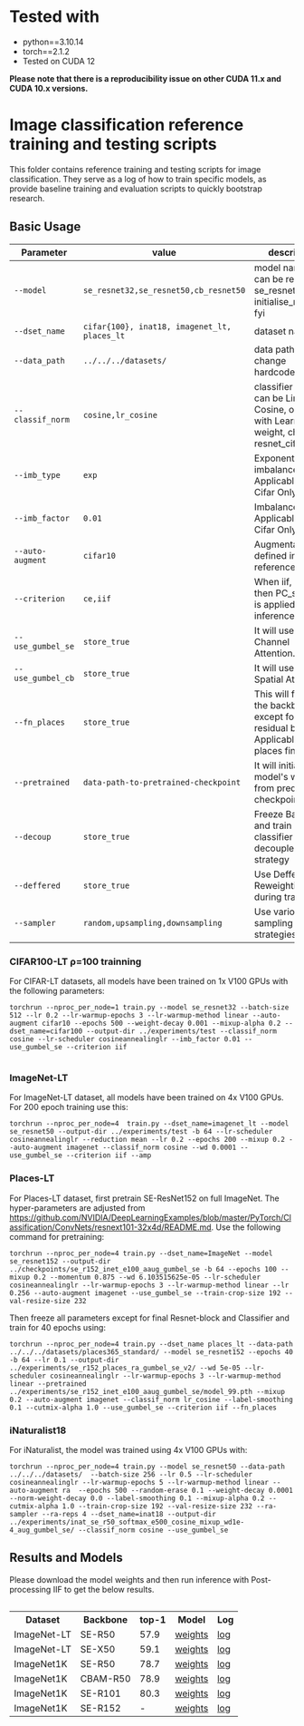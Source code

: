 <h1> Tested with </h1>
<div>
 <ul>
  <li>python==3.10.14</li>
  <li>torch==2.1.2</li>
  <li>Tested on CUDA 12</li>
</ul> 
</div>
<b>Please note that there is a reproducibility issue on other CUDA 11.x and CUDA 10.x versions.</b>

# Image classification reference training and testing scripts 

This folder contains reference training and testing scripts for image classification.
They serve as a log of how to train specific models, as provide baseline
training and evaluation scripts to quickly bootstrap research.

## Basic Usage


| Parameter                | value  | description  |
| ------------------------ | ------ |--------------|
| `--model`                |`se_resnet32,se_resnet50,cb_resnet50`|model name, it can be resnet, se_resnet. Check initialise_model.py fyi |
| `--dset_name`            |`cifar{100}, inat18, imagenet_lt, places_lt`|dataset name |
| `--data_path`            |`../../../datasets/`| data path, please change hardcoded paths |
| `--classif_norm`         |`cosine,lr_cosine`| classifier layr, it can be Linear, Cosine, or Cosine with Learnable weight, check resnet_cifar.py fyi |
| `--imb_type`             | `exp`  | Exponential imbalance. Applicable for Cifar Only |
| `--imb_factor`           | `0.01` | Imbalance Factor. Applicable for Cifar Only |
| `--auto-augment`         | `cifar10`|  Augmentations as defined in pytorch reference scripts|
| `--criterion`            | `ce,iif`| When iif, is used then PC_softmax is applied during inference.|
| `--use_gumbel_se`        | `store_true`|It will use Gumbel Channel Attention.|
| `--use_gumbel_cb`        | `store_true`|It will use Gumbel Spatial Attention.|
| `--fn_places`            | `store_true`|This will freeze the backbone, except for last residual block. Applicable for places finetuning|
| `--pretrained`           |`data-path-to-pretrained-checkpoint`| It will initialise the model's weights from predefined checkpoint|
| `--decoup`               | `store_true`|Freeze Backbone and train only classifier as in decoupled strategy|
| `--deffered`             | `store_true`|Use Deffered Reweighting during training|
| `--sampler`              | `random,upsampling,downsampling`| Use various sampling strategies|

### CIFAR100-LT ρ=100 trainning 
For CIFAR-LT datasets, all models have been trained on 1x V100 GPUs with 
the following parameters:
```
torchrun --nproc_per_node=1 train.py --model se_resnet32 --batch-size 512 --lr 0.2 --lr-warmup-epochs 3 --lr-warmup-method linear --auto-augment cifar10 --epochs 500 --weight-decay 0.001 --mixup-alpha 0.2 --dset_name=cifar100 --output-dir ../experiments/test --classif_norm cosine --lr-scheduler cosineannealinglr --imb_factor 0.01 --use_gumbel_se --criterion iif


```


### ImageNet-LT 
For ImageNet-LT dataset, all models have been trained on 4x V100 GPUs. For 200 epoch training use this:
```
torchrun --nproc_per_node=4  train.py --dset_name=imagenet_lt --model se_resnet50 --output-dir ../experiments/test -b 64 --lr-scheduler cosineannealinglr --reduction mean --lr 0.2 --epochs 200 --mixup 0.2 --auto-augment imagenet --classif_norm cosine --wd 0.0001 --use_gumbel_se --criterion iif --amp
```

### Places-LT
For Places-LT dataset, first pretrain SE-ResNet152 on full ImageNet. The hyper-parameters are adjusted from https://github.com/NVIDIA/DeepLearningExamples/blob/master/PyTorch/Classification/ConvNets/resnext101-32x4d/README.md. 
Use the following command for pretraining:
```
torchrun --nproc_per_node=4 train.py --dset_name=ImageNet --model se_resnet152 --output-dir ../checkpoints/se_r152_inet_e100_aaug_gumbel_se -b 64 --epochs 100 --mixup 0.2 --momentum 0.875 --wd 6.103515625e-05 --lr-scheduler cosineannealinglr --lr-warmup-epochs 3 --lr-warmup-method linear --lr 0.256 --auto-augment imagenet --use_gumbel_se --train-crop-size 192 --val-resize-size 232 
```

Then freeze all parameters except for final Resnet-block and Classifier and train for 40 epochs using:

```
torchrun --nproc_per_node=4 train.py --dset_name places_lt --data-path ../../../datasets/places365_standard/ --model se_resnet152 --epochs 40 -b 64 --lr 0.1 --output-dir ../experiments/se_r152_places_ra_gumbel_se_v2/ --wd 5e-05 --lr-scheduler cosineannealinglr --lr-warmup-epochs 3 --lr-warmup-method linear --pretrained ../experiments/se_r152_inet_e100_aaug_gumbel_se/model_99.pth --mixup 0.2 --auto-augment imagenet --classif_norm lr_cosine --label-smoothing 0.1 --cutmix-alpha 1.0 --use_gumbel_se --criterion iif --fn_places
```

### iNaturalist18
For iNaturalist, the model was trained using 4x V100 GPUs with:

```
torchrun --nproc_per_node=4 train.py --model se_resnet50 --data-path ../../../datasets/  --batch-size 256 --lr 0.5 --lr-scheduler cosineannealinglr --lr-warmup-epochs 5 --lr-warmup-method linear --auto-augment ra  --epochs 500 --random-erase 0.1 --weight-decay 0.0001 --norm-weight-decay 0.0 --label-smoothing 0.1 --mixup-alpha 0.2 --cutmix-alpha 1.0 --train-crop-size 192 --val-resize-size 232 --ra-sampler --ra-reps 4 --dset_name=inat18 --output-dir ../experiments/inat_se_r50_softmax_e500_cosine_mixup_wd1e-4_aug_gumbel_se/ --classif_norm cosine --use_gumbel_se
```


## Results and Models
Please download the model weights and then run inference with Post-processing IIF to get the below results. 
<table style="float: left; margin-right: 10px;">
    <tr>
        <th>Dataset</th>
        <th>Backbone</th>
        <th>top-1</th>
        <th>Model</th>
        <th>Log</th>
    </tr>
    <tr>
        <td>ImageNet-LT</td>
        <td>SE-R50</td>
        <td>57.9</td>
        <td><a href="https://drive.usercontent.google.com/download?id=1xl6yPojp1rCQ-XOaW36SQoCa53Yiz5aK&export=download">weights</a></td>
        <td><a href="https://drive.google.com/file/d/1UNfCrF7cI5DX-VWWRz6TQPBuwbnjybB8/view">log</a></td>
    </tr>
     <tr>
        <td>ImageNet-LT</td>
        <td>SE-X50</td>
        <td>59.1</td>
        <td><a href="https://drive.usercontent.google.com/download?id=1tCy9g1pt-HguKHBDqJldoCAa979kivwk&export=download&authuser=0">weights</a></td>
        <td><a href="https://drive.google.com/file/d/1A_2wvVcLoYsu9ecBOlI4_yZSE3B6pIPg/view">log</a></td>
    </tr>
    <tr>
        <td>ImageNet1K</td>
        <td>SE-R50</td>
        <td>78.7</td>
        <td><a href="https://drive.usercontent.google.com/download?id=1MwMpCXKfKHoq8ZUBlZR_2rtzN9GDE_TE&export=download">weights</a></td>
        <td><a href="https://drive.usercontent.google.com/download?id=1xDoUue8UdC0I3qT02xviPrPLP9kZfYD8&export=download">log</a></td>
    </tr>
    <tr>
        <td>ImageNet1K</td>
        <td>CBAM-R50</td>
        <td>78.9</td>
        <td><a href="https://drive.usercontent.google.com/download?id=1FGs8bIvjYcMa8fqNcyjxQ-GvC8QIrBLU&export=download">weights</a></td>
        <td><a href="https://drive.usercontent.google.com/download?id=1ISqDou73MbMUjd7M-tRYw8hMbXwDAmoE&export=download">log</a></td>
    </tr>
    <tr>
        <td>ImageNet1K</td>
        <td>SE-R101</td>
        <td>80.3</td>
        <td><a href="https://drive.usercontent.google.com/download?id=1sPrONipvrumno8kZ6EwRfcc1v6sWA7cg&export=download">weights</a></td>
        <td><a href="https://drive.usercontent.google.com/download?id=1wOl6mJekE2_bOXcPfpoS5xxvjPe8Q_kL&export=download">log</a></td>
    </tr>
    <tr>
        <td>ImageNet1K</td>
        <td>SE-R152</td>
        <td>-</td>
        <td><a href="https://drive.usercontent.google.com/download?id=1wrcme0S6rt7KKgZA_1HHm3uf2m0T9UwB&export=download">weights</a></td>
        <td><a href="-">log</a></td>
    </tr>
</table>


